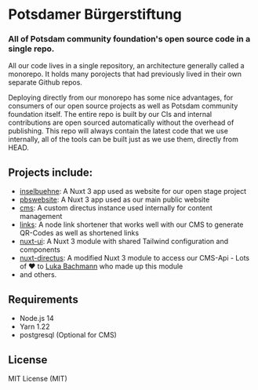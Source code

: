 # Potsdamer Bürgerstiftung

### All of Potsdam community foundation's open source code in a single repo.

All our code lives in a single repository, an architecture generally called a monorepo. It holds many porojects that had previously lived in their own separate Github repos.

Deploying directly from our monorepo has some nice advantages, for consumers of our open source projects as
well as Potsdam community foundation itself. The entire repo is built by our CIs and internal contributions are open sourced automatically without the overhead of publishing. This repo will always contain the latest code that we use
internally, all of the tools can be built just as we use them, directly from HEAD.

## Projects include:

- [inselbuehne](https://github.com/potsdamer-buergerstiftung/projects/tree/main/apps/inselbuehne):
  A Nuxt 3 app used as website for our open stage project
- [pbswebsite](https://github.com/potsdamer-buergerstiftung/projects/tree/main/apps/pbswebsite): A Nuxt 3 app used as our main public website
- [cms](https://github.com/potsdamer-buergerstiftung/projects/tree/main/apps/cms): A custom directus instance used internally for content management
- [links](https://github.com/potsdamer-buergerstiftung/projects/tree/main/apps/links): A node link shortener that works well with our CMS to generate QR-Codes as well as shortened links
- [nuxt-ui](https://github.com/potsdamer-buergerstiftung/projects/tree/main/packages/nuxt-ui):
  A Nuxt 3 module with shared Tailwind configuration and components
- [nuxt-directus](https://github.com/potsdamer-buergerstiftung/projects/tree/main/packages/nuxt-directus): A modified Nuxt 3 module to access our CMS-Api - Lots of ♥ to [Luka Bachmann](https://github.com/Intevel) who made up this module
- and others.

## Requirements

- Node.js 14
- Yarn 1.22
- postgresql (Optional for CMS)

## License

MIT License (MIT)
